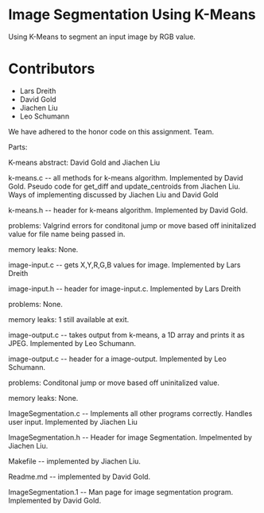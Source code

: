 # Image Segmentation Using K-Means
Using K-Means to segment an input image by RGB value.

# Contributors
- Lars Dreith
- David Gold
- Jiachen Liu
- Leo Schumann

We have adhered to the honor code on this assignment.
Team.

Parts:

K-means abstract: David Gold and Jiachen Liu 


k-means.c -- all methods for k-means algorithm. Implemented by David Gold. Pseudo code for get_diff and update_centroids from Jiachen Liu. Ways of implementing discussed by Jiachen Liu and David Gold

k-means.h -- header for k-means algorithm. Implemented by David Gold. 

problems: Valgrind errors for conditonal jump or move based off ininitalized value for file name being passed in. 

memory leaks: None.


image-input.c -- gets X,Y,R,G,B values for image. Implemented by Lars Dreith

image-input.h -- header for image-input.c. Implemented by Lars Dreith

problems: None.

memory leaks: 1 still available at exit.


image-output.c -- takes output from k-means, a 1D array and prints it as JPEG. Implemented by Leo Schumann.

image-output.c -- header for a image-output. Implemented by Leo Schumann.

problems: Conditonal jump or move based off uninitalized value.

memory leaks: None.


ImageSegmentation.c -- Implements all other programs correctly. Handles user input. Implemented by Jiachen Liu

ImageSegmentation.h -- Header for image Segmentation. Impelmented by Jiachen Liu.


Makefile -- implemented by Jiachen Liu.


Readme.md -- implemented by David Gold.


ImageSegmentation.1 -- Man page for image segmentation program. Implemented by David Gold.


